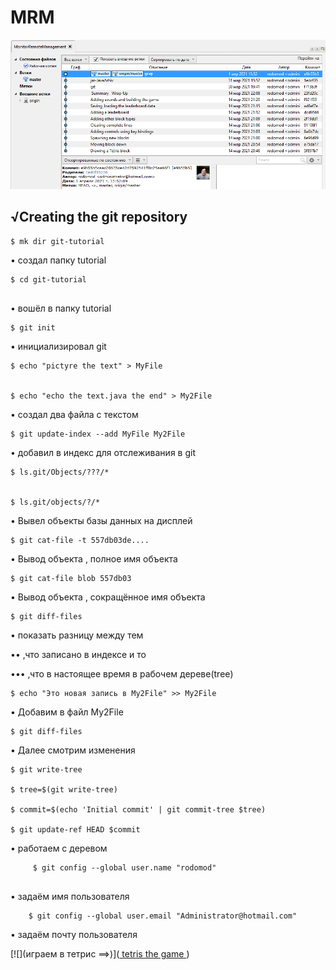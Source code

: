 #   MRM

 


![](010.png)


##   √Creating the git repository

    

```
$ mk dir git-tutorial 

```

• создал папку tutorial

```
$ cd git-tutorial
 
``` 
•  вошёл в папку tutorial
```
$ git init 

``` 
• инициализировал git
   
```
$ echo "pictyre the text" > MyFile


$ echo "echo the text.java the end" > My2File

```
• создал два файла с текстом
   
```
$ git update-index --add MyFile My2File

```
•  добавил в индекс для отслеживания в git
   
   
```
$ ls.git/Objects/???/*


$ ls.git/objects/?/*

```
•  Вывел объекты базы данных на дисплей

```
$ git cat-file -t 557db03de....

```

•  Вывод объекта , полное имя объекта
      
```
$ git cat-file blob 557db03	

```
•  Вывод объекта , сокращённое имя объекта
	
```	
$ git diff-files

```
• показать разницу между тем

•• ,что записано в индексе и то

•••  ,что в настоящее время в рабочем дереве(tree)

 
```
$ echo "Это новая запись в My2File" >> My2File	

```
•  Добавим в файл My2File

```	
$ git diff-files

``` 
• Далее смотрим изменения

```
$ git write-tree

$ tree=$(git write-tree)

$ commit=$(echo 'Initial commit' | git commit-tree $tree)

$ git update-ref HEAD $commit

```
•  работаем с деревом  
  
```
	 $ git config --global user.name "rodomod"
	 
```
• задаём имя пользователя    
   
```
	$ git config --global user.email "Administrator@hotmail.com"
```

•  задаём почту пользователя     


 
[![](играем в тетрис ==>)](<a href="https://youtu.be/tPsfDhX6Jqs"> tetris the game </a>)